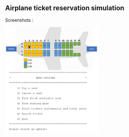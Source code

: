 ## Airplane ticket reservation simulation
Screenshots :
<p float="left">
<img src="scrshots/plane.jpg" alt="Plane" style="width: 300px"/>
<img src="scrshots/summary.jpg" alt="Summary" style="width: 300px"/>
</p>
